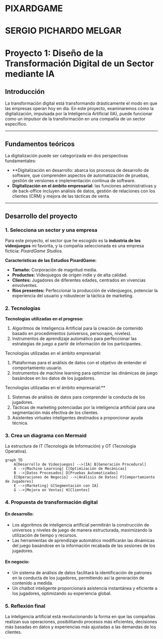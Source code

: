 # PIXARDGAME



# SERGIO PICHARDO MELGAR
# Proyecto 1: Diseño de la Transformación Digital de un Sector mediante IA

## Introducción
La transformación digital está transformando drásticamente el modo en que las empresas operan hoy en día. En este proyecto, examinaremos cómo la digitalización, impulsada por la Inteligencia Artificial (IA), puede funcionar como un impulsor de la transformación en una compañía de un sector específico.

---

## Fundamentos teóricos
La digitalización puede ser categorizada en dos perspectivas fundamentales:  
  
- **Digitalización en desarrollo: abarca los procesos de desarrollo de software, que comprenden aspectos de automatización de pruebas, gestión de versiones e implementación continua de software. 
- **Digitalización en el ámbito empresarial**: las funciones administrativas y de back-office incluyen análisis de datos, gestión de relaciones con los clientes (CRM) y mejora de las tácticas de venta.

---

## Desarrollo del proyecto

### 1. **Selecciona un sector y una empresa**
Para este proyecto, el sector que he escogido es la **industria de los videojuegos** mi favorita, y la compañía seleccionada es una empresa ficticia: *PixardGame Studios*.  
  
**Características de las Estudios PixardGame:**  
- **Tamaño:** Corporación de magnitud media.  
- **Productos:** Videojuegos de origen indie y de alta calidad.  
- **Clientes:** Jugadores de diferentes edades, centrados en vivencias envolventes.  
- **Ríos presentes:** Perfeccionar la producción de videojuegos, potenciar la experiencia del usuario y robustecer la táctica de marketing.

### 2. **Tecnologías**

**Tecnologías utilizadas en el progreso:**  
1. Algoritmos de Inteligencia Artificial para la creación de contenido basado en procedimientos (universos, personajes, niveles).  
2. Instrumentos de aprendizaje automático para perfeccionar las estrategias de juego a partir de información de los participantes.  
  
Tecnologías utilizadas en el ámbito empresarial:  
1. Plataformas para el análisis de datos con el objetivo de entender el comportamiento usuario.  
2. Instrumentos de machine learning para optimizar las dinámicas de juego basándose en los datos de los jugadores.  
  
Tecnologías utilizadas en el ámbito empresarial:**  
1. Sistemas de análisis de datos para comprender la conducta de los jugadores.
2. Tácticas de marketing potenciadas por la inteligencia artificial para una segmentación más efectiva de los clientes.  
3. Asistentes virtuales inteligentes destinados a proporcionar ayuda técnica.
  

### 3. **Crea un diagrama con Mermaid**
La estructura de IT (Tecnología de Información) y OT (Tecnología Operativa).

```mermaid
graph TD
    A[Desarrollo de Videojuegos] -->|IA| B[Generación Procedural]
    A -->|Machine Learning| C[Optimización de Mecánicas]
    B -->|Datos Procesados| D[Pruebas Automatizadas]
    E[Operaciones de Negocio] -->|Análisis de Datos| F[Comportamiento de Jugadores]
    E -->|Marketing| G[Segmentación con IA]
    G -->|Mejora en Ventas| H[Clientes]
```

### 4. **Propuesta de transformación digital**

#### En desarrollo:
- Los algoritmos de inteligencia artificial permitirán la construcción de universos y niveles de juego de manera estructurada, maximizando la utilización de tiempo y recursos.  
- Las herramientas de aprendizaje automático modificarán las dinámicas del juego basándose en la información recabada de las sesiones de los jugadores.  

#### En negocio:
- Un sistema de análisis de datos facilitará la identificación de patrones en la conducta de los jugadores, permitiendo así la generación de contenido a medida.  
- Un chatbot inteligente proporcionará asistencia instantánea y eficiente a los jugadores, optimizando su experiencia global.

### 5. **Reflexión final**  
La inteligencia artificial está revolucionando la forma en que las compañías realizan sus operaciones, posibilitando procesos más eficientes, decisiones más basadas en datos y experiencias más ajustadas a las demandas de los clientes. 








